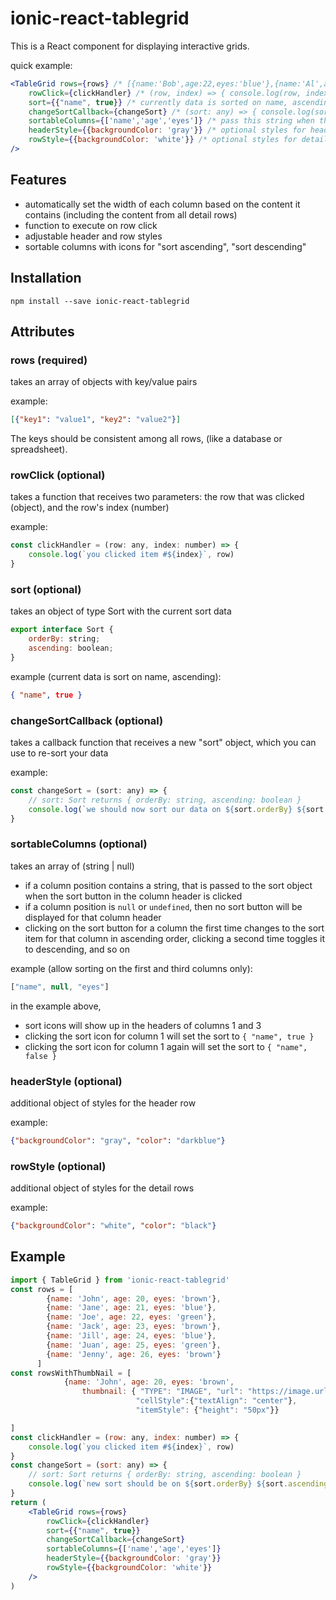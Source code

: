 # ionic-react-tablegrid

This is a React component for displaying interactive grids. 

quick example:
```jsx    
<TableGrid rows={rows} /* [{name:'Bob',age:22,eyes:'blue'},{name:'Al',age:33,eyes:'brown'}] */
    rowClick={clickHandler} /* (row, index) => { console.log(row, index) } */
    sort={{"name", true}} /* currently data is sorted on name, ascending */
    changeSortCallback={changeSort} /* (sort: any) => { console.log(sort) } */
    sortableColumns={['name','age','eyes']} /* pass this string when the sort icon is clicked */
    headerStyle={{backgroundColor: 'gray'}} /* optional styles for header row */
    rowStyle={{backgroundColor: 'white'}} /* optional styles for detail rows */
/>
```
## Features
- automatically set the width of each column based on the content it contains (including the content from all detail rows)
- function to execute on row click
- adjustable header and row styles
- sortable columns with icons for "sort ascending", "sort descending"

## Installation
`npm install --save ionic-react-tablegrid`
## Attributes
### rows (required)
takes an array of objects with key/value pairs

example:
```json
[{"key1": "value1", "key2": "value2"}]
```

The keys should be consistent among all rows, (like a database or spreadsheet).
### rowClick (optional)
takes a function that receives two parameters: the row that was clicked (object), and the row's index (number)

example:
```js
const clickHandler = (row: any, index: number) => {
    console.log(`you clicked item #${index}`, row)
}
```
### sort (optional)
takes an object of type Sort with the current sort data
```js
export interface Sort {
    orderBy: string;
    ascending: boolean;
}
```

example (current data is sort on name, ascending):
```json
{ "name", true }
```

### changeSortCallback (optional)
takes a callback function that receives a new "sort" object, which you can use to re-sort your data

example:
```js
const changeSort = (sort: any) => {
    // sort: Sort returns { orderBy: string, ascending: boolean }
    console.log(`we should now sort our data on ${sort.orderBy} ${sort.ascending ? 'ASC' : 'DESC'}`)
}
```
### sortableColumns (optional)
takes an array of (string | null)
- if a column position contains a string, that is passed to the sort object when the sort button in the column header is clicked
- if a column position is `null` or `undefined`, then no sort button will be displayed for that column header
- clicking on the sort button for a column the first time changes to the sort item for that column in ascending order, clicking a second time toggles it to descending, and so on

example (allow sorting on the first and third columns only):
```js
["name", null, "eyes"]
```
in the example above, 
- sort icons will show up in the headers of columns 1 and 3
- clicking the sort icon for column 1 will set the sort to `{ "name", true }`
- clicking the sort icon for column 1 again will set the sort to `{ "name", false }`

### headerStyle (optional)
additional object of styles for the header row

example:
```json
{"backgroundColor": "gray", "color": "darkblue"}
```

### rowStyle (optional)
additional object of styles for the detail rows

example:
```json
{"backgroundColor": "white", "color": "black"}
```

## Example
```jsx
import { TableGrid } from 'ionic-react-tablegrid'
const rows = [
		{name: 'John', age: 20, eyes: 'brown'},
		{name: 'Jane', age: 21, eyes: 'blue'},
		{name: 'Joe', age: 22, eyes: 'green'},
		{name: 'Jack', age: 23, eyes: 'brown'},
		{name: 'Jill', age: 24, eyes: 'blue'},
		{name: 'Juan', age: 25, eyes: 'green'},
		{name: 'Jenny', age: 26, eyes: 'brown'}
	  ]
const rowsWithThumbNail = [
    		{name: 'John', age: 20, eyes: 'brown',
                thumbnail: { "TYPE": "IMAGE", "url": "https://image.url", 
                            "cellStyle":{"textAlign": "center"}, 
                            "itemStyle": {"height": "50px"}}

]
const clickHandler = (row: any, index: number) => {
    console.log(`you clicked item #${index}`, row)
}
const changeSort = (sort: any) => {
    // sort: Sort returns { orderBy: string, ascending: boolean }
    console.log(`new sort should be on ${sort.orderBy} ${sort.ascending ? 'ASC' : 'DESC'}`)
}
return (
    <TableGrid rows={rows} 
        rowClick={clickHandler} 
        sort={{"name", true}} 
        changeSortCallback={changeSort} 
        sortableColumns={['name','age','eyes']}
        headerStyle={{backgroundColor: 'gray'}}
        rowStyle={{backgroundColor: 'white'}}
    />
)
```
